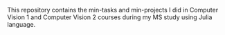 This repository contains the min-tasks and min-projects I did in Computer Vision 1 and Computer Vision 2 courses during my MS study using Julia language.
